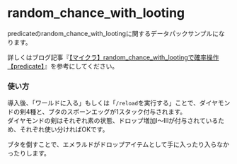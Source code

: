# random_chance_with_looting
predicateのrandom_chance_with_lootingに関するデータパックサンプルになります。

詳しくはブログ記事『[【マイクラ】random_chance_with_lootingで確率操作【predicate】](https://natsumake.com/random_chance_with_looting/)』を参考にしてください。

<h3>使い方</h3>

導入後、「ワールドに入る」もしくは「```/reload```を実行する」ことで、ダイヤモンドの剣4種と、ブタのスポーンエッグが1スタック付与されます。<br>
ダイヤモンドの剣はそれぞれ素の状態、ドロップ増加Ⅰ～Ⅲが付与されているため、それぞれ使い分ければOKです。

ブタを倒すことで、エメラルドがドロップアイテムとして手に入ったり入らなかったりします。
